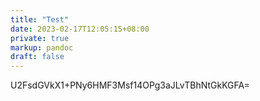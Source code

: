 ```yaml
---
title: "Test"
date: 2023-02-17T12:05:15+08:00
private: true
markup: pandoc
draft: false
---
```

U2FsdGVkX1+PNy6HMF3Msf14OPg3aJLvTBhNtGkKGFA=